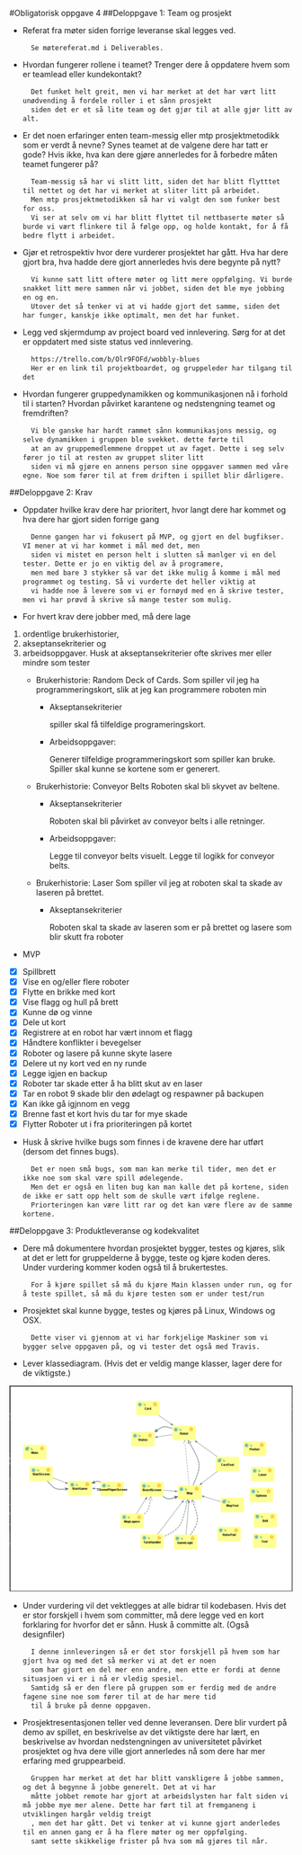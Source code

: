 #Obligatorisk oppgave 4 
##Deloppgave 1: Team og prosjekt
- Referat fra møter siden forrige leveranse skal legges ved.

        Se møtereferat.md i Deliverables.

- Hvordan fungerer rollene i teamet? Trenger dere å oppdatere hvem som er teamlead eller kundekontakt?

        Det funket helt greit, men vi har merket at det har vært litt unødvending å fordele roller i et sånn prosjekt 
        siden det er et så lite team og det gjør til at alle gjør litt av alt. 

- Er det noen erfaringer enten team-messig eller mtp prosjektmetodikk som er verdt å nevne? Synes teamet at de valgene
 dere har tatt er gode? Hvis ikke, hva kan dere gjøre annerledes for å forbedre måten teamet fungerer på?

        Team-messig så har vi slitt litt, siden det har blitt flytttet til nettet og det har vi merket at sliter litt på arbeidet.
        Men mtp prosjektmetodikken så har vi valgt den som funker best for oss.
        Vi ser at selv om vi har blitt flyttet til nettbaserte møter så burde vi vært flinkere til å følge opp, og holde kontakt, for å få bedre flytt i arbeidet.

- Gjør et retrospektiv hvor dere vurderer prosjektet har gått. Hva har dere gjort bra, hva hadde dere gjort annerledes
 hvis dere begynte på nytt?

        Vi kunne satt litt oftere møter og litt mere oppfølging. Vi burde snakket litt mere sammen når vi jobbet, siden det ble mye jobbing en og en.
        Utover det så tenker vi at vi hadde gjort det samme, siden det har funger, kanskje ikke optimalt, men det har funket.

- Legg ved skjermdump av project board ved innlevering. Sørg for at det er oppdatert med siste status ved innlevering.

        https://trello.com/b/Olr9FOFd/wobbly-blues
        Her er en link til projektboardet, og gruppeleder har tilgang til det

- Hvordan fungerer gruppedynamikken og kommunikasjonen nå i forhold til i starten? Hvordan påvirket karantene og
 nedstengning teamet og fremdriften?

        Vi ble ganske har hardt rammet sånn kommunikasjons messig, og selve dynamikken i gruppen ble svekket. dette førte til 
        at an av gruppemedlemmene droppet ut av faget. Dette i seg selv fører jo til at resten av gruppet sliter litt 
        siden vi må gjøre en annens person sine oppgaver sammen med våre egne. Noe som fører til at frem driften i spillet blir dårligere.
        
##Deloppgave 2: Krav
- Oppdater hvilke krav dere har prioritert, hvor langt dere har kommet og hva dere har gjort siden forrige gang

        Denne gangen har vi fokusert på MVP, og gjort en del bugfikser. VI mener at vi har kommet i mål med det, men 
        siden vi mistet en person helt i slutten så manlger vi en del tester. Dette er jo en viktig del av å programere,
        men med bare 3 stykker så var det ikke mulig å komme i mål med programmet og testing. Så vi vurderte det heller viktig at
        vi hadde noe å levere som vi er fornøyd med en å skrive tester, men vi har prøvd å skrive så mange tester som mulig. 

- For hvert krav dere jobber med, må dere lage
 1) ordentlige brukerhistorier,
 2) akseptansekriterier og
 3) arbeidsoppgaver. 
 Husk at akseptansekriterier ofte skrives mer eller mindre som tester 
     - Brukerhistorie: Random Deck of Cards.
            Som spiller vil jeg ha programmeringskort, slik at jeg kan programmere roboten min
          
          - Akseptansekriterier
            
            spiller skal få tilfeldige programeringskort.
            
          - Arbeidsoppgaver:
            
            Generer tilfeldige programmeringskort som spiller kan bruke.
            Spiller skal kunne se kortene som er generert.
            
     -  Brukerhistorie: Conveyor Belts
            Roboten skal bli skyvet av beltene.  
          
          - Akseptansekriterier
           
            Roboten skal bli påvirket av conveyor belts i alle retninger.
    
          - Arbeidsoppgaver:
           
            Legge til conveyor belts visuelt.
            Legge til logikk for conveyor belts.
            
     - Brukerhistorie: Laser
            Som spiller vil jeg at roboten skal ta skade av laseren på brettet.
          
          - Akseptansekriterier
            
            Roboten skal ta skade av laseren som er på brettet og lasere som blir skutt fra roboter
            
- MVP
 - [X] Spillbrett
 - [X] Vise en og/eller flere roboter
 - [X] Flytte en brikke med kort
 - [X] Vise flagg og hull på brett
 - [X] Kunne dø og vinne
 - [X] Dele ut kort
 - [X] Registrere at en robot har vært innom et flagg
 - [X] Håndtere konflikter i bevegelser
 - [X] Roboter og lasere på kunne skyte lasere
 - [X] Delere ut ny kort ved en ny runde
 - [X] Legge igjen en backup
 - [X] Roboter tar skade etter å ha blitt skut av en laser 
 - [X] Tar en robot 9 skade blir den ødelagt og respawner på backupen
 - [X] Kan ikke gå igjnnom en vegg
 - [X] Brenne fast et kort hvis du tar for mye skade 
 - [X] Flytter Roboter ut i fra prioriteringen på kortet

- Husk å skrive hvilke bugs som finnes i de kravene dere har utført (dersom det finnes bugs).

        Det er noen små bugs, som man kan merke til tider, men det er ikke noe som skal være spill ødelegende.
        Men det er også en liten bug kan man kalle det på kortene, siden de ikke er satt opp helt som de skulle vært ifølge reglene.
        Priorteringen kan være litt rar og det kan være flere av de samme kortene.

##Deloppgave 3: Produktleveranse og kodekvalitet
- Dere må dokumentere hvordan prosjektet bygger, testes og kjøres, slik at det er lett for gruppelderne å bygge, teste
 og kjøre koden deres. Under vurdering kommer koden også til å brukertestes.

        For å kjøre spillet så må du kjøre Main klassen under run, og for å teste spillet, så må du kjøre testen som er under test/run

- Prosjektet skal kunne bygge, testes og kjøres på Linux, Windows og OSX.
        
        Dette viser vi gjennom at vi har forkjelige Maskiner som vi bygger selve oppgaven på, og vi tester det også med Travis.

- Lever klassediagram. (Hvis det er veldig mange klasser, lager dere for de viktigste.)

![](Oblig4UML.png)

- Under vurdering vil det vektlegges at alle bidrar til kodebasen. Hvis det er stor forskjell i hvem som committer, må
 dere legge ved en kort forklaring for hvorfor det er sånn. Husk å committe alt. (Også designfiler)

        I denne innleveringen så er det stor forskjell på hvem som har gjort hva og med det så merker vi at det er noen 
        som har gjort en del mer enn andre, men ette er fordi at denne situasjoen vi er i nå er vledig spesiel. 
        Samtidg så er den flere på gruppen som er ferdig med de andre fagene sine noe som fører til at de har mere tid
        til å bruke på denne oppgaven.

- Prosjektresentasjonen teller ved denne leveransen. Dere blir vurdert på demo av spillet, en beskrivelse av det
 viktigste dere har lært, en beskrivelse av hvordan nedstengningen av universitetet påvirket prosjektet og hva dere
 ville gjort annerledes nå som dere har mer erfaring med gruppearbeid.

        Gruppen har merket at det har blitt vanskligere å jobbe sammen, og det å begynne å jobbe generelt. Det at vi har 
        måtte jobbet remote har gjort at arbeidslysten har falt siden vi må jobbe mye mer alene. Dette har ført til at fremganeng i utviklingen hargår veldig treigt
        , men det har gått. Det vi tenker at vi kunne gjort anderledes til en annen gang er å ha flere møter og mer oppfølging.
        samt sette skikkelige frister på hva som må gjøres til når. 
        

